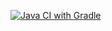 [![Java CI with Gradle](https://github.com/EkaterinaKoro/PageOject/actions/workflows/blank.yml/badge.svg)](https://github.com/EkaterinaKoro/PageOject/actions/workflows/blank.yml)